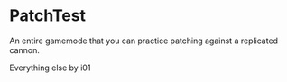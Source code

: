 # PatchTest
An entire gamemode that you can practice patching against a replicated cannon.

Everything else by i01
